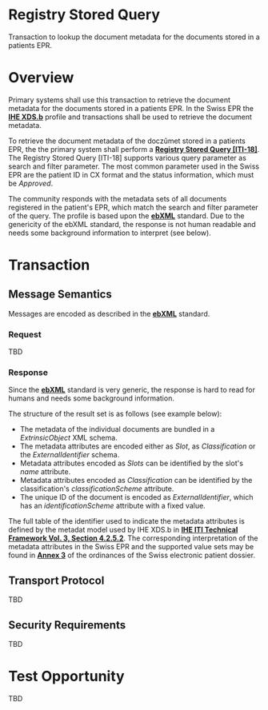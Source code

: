 # Registry Stored Query
Transaction to lookup the document metadata for the documents stored in a patients EPR.

# Overview

Primary systems shall use this transaction to retrieve the document metadata for the documents stored in a patients EPR. In the Swiss EPR the **[IHE XDS.b](https://profiles.ihe.net/ITI/TF/Volume1/ch-10.html)** profile and transactions shall be used to retrieve the document metadata.

To retrieve the document metadata of the doczûmet stored in a patients EPR, the the primary system shall perform a **[Registry Stored Query \[ITI-18\]](https://profiles.ihe.net/ITI/TF/Volume2/ITI-18.html#3.18)**. The Registry Stored Query [ITI-18] supports various query parameter as search and filter parameter. The most common parameter used in the Swiss EPR are the patient ID in CX format and the status information, which must be *Approved*. 

The community responds with the metadata sets of all documents registered in the patient's EPR, which match the search and filter parameter of the query. The profile is based upon the **[ebXML](http://www.ebxml.org)** standard. Due to the genericity of the ebXML standard, the response is not human readable and needs some background information to interpret (see below).


# Transaction 

## Message Semantics

Messages are encoded as described in the **[ebXML](http://www.ebxml.org)** standard. 

### Request

TBD

### Response

Since the **[ebXML](http://www.ebxml.org)** standard is very generic, the response is hard to read for humans and needs some background information. 

The structure of the result set is as follows (see example below): 
- The metadata of the individual documents are bundled in a *ExtrinsicObject* XML schema.
- The metadata attributes are encoded either as *Slot*, as *Classification* or the *ExternalIdentifier* schema. 
- Metadata attributes encoded as *Slots* can be identified by the slot's *name* attribute. 
- Metadata attributes encoded as *Classification* can be identified by the classification's *classificationScheme* attribute.
- The unique ID of the document is encoded as *ExternalIdentifier*, which has an *identificationScheme* attribute with a fixed value.

The full table of the identifier used to indicate the metadata attributes is defined by the metadat model used by IHE XDS.b in **[IHE ITI Technical Framework Vol. 3, Section 4.2.5.2](https://profiles.ihe.net/ITI/TF/Volume3/ch-4.2.html#4.2.5.2)**. The corresponding interpretation of the metadata attributes in the Swiss EPR and the supported value sets may be found in **[Annex 3](https://www.bag.admin.ch/dam/bag/de/dokumente/nat-gesundheitsstrategien/strategie-ehealth/gesetzgebung-elektronisches-patientendossier/dokumente/04-epdv-edi-anhang-3-de.pdf.download.pdf/04_EPDV-EDI%20Anhang%203_DE.pdf)** of the ordinances of the Swiss electronic patient dossier.   

## Transport Protocol 

TBD 

## Security Requirements    

TBD

# Test Opportunity

TBD